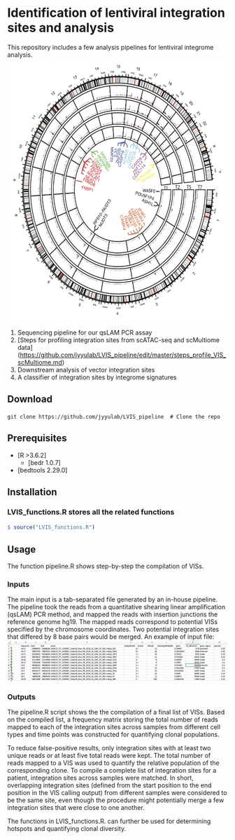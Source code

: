 # Identification of lentiviral integration sites and analysis
This repository includes a few analysis pipelines for lentiviral integrome analysis.
<img src="./img/track.png" width="600" height="600">

1. Sequencing pipeline for our qsLAM PCR assay
2. [Steps for profiling integration sites from scATAC-seq and scMultiome data] (https://github.com/jyyulab/LVIS_pipeline/edit/master/steps_profile_VIS_scMultiome.md)
3. Downstream analysis of vector integration sites
4. A classifier of integration sites by integrome signatures


## Download
```git clone https://github.com/jyyulab/LVIS_pipeline  # Clone the repo```

## Prerequisites
* [R >3.6.2]
	* [bedr 1.0.7]
* [bedtools 2.29.0]

## Installation
### LVIS_functions.R stores all the related functions

```R
$ source("LVIS_functions.R")
```

## Usage
The function pipeline.R shows step-by-step the compilation of VISs.

### Inputs
The main input is a tab-separated file generated by an in-house pipeline. The pipeline took the reads from a quantitative shearing linear amplification (qsLAM) PCR method, and mapped the reads with insertion junctions the reference genome hg19. The mapped reads correspond to potential VISs specified by the chromosome coordinates. Two potential integration sites that differed by 8 base pairs would be merged. 
An example of input file:
![picture2](./img/sample_input.png)

### Outputs
The pipeline.R script shows the the compilation of a final list of VISs. Based on the compiled list, a frequency matrix storing the total number of reads mapped to each of the integration sites across samples from different cell types and time points was constructed for quantifying clonal populations.

To reduce false-positive results, only integration sites with at least two unique reads or at least five total reads were kept. The total number of reads mapped to a VIS was used to quantify the relative population of the corresponding clone. To compile a complete list of integration sites for a patient, integration sites across samples were matched. In short, overlapping integration sites (defined from the start position to the end position in the VIS calling output) from different samples were considered to be the same site, even though the procedure might potentially merge a few integration sites that were close to one another. 

The functions in LVIS_functions.R. can further be used for determining hotspots and quantifying clonal diversity.

